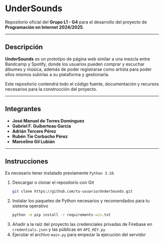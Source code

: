# UnderSounds

Repositorio oficial del **Grupo L1 - G4** para el desarrollo del proyecto de **Programación en Internet 2024/2025**.

---

## Descripción

**UnderSounds** es un prototipo de página web similar a una mezcla entre Bandcamp y Spotify, donde los usuarios pueden comprar y escuchar álbumes y música, además de poder registrarse como artista para poder ellos mismos subirlas a su plataforma y gestionarla.

Este repositorio contendrá todo el código fuente, documentación y recursos necesarios para la construcción del proyecto.

---

## Integrantes

- **José Manuel de Torres Domínguez**
- **Gabriel F. Guiberteau García**
- **Adrián Tercero Pérez**
- **Rubén Tie Corbacho Pérez**
- **Marcelino Gil Lubián**

---

## Instrucciones
Es necesario tener instalado previamente ``Python 3.10``.

1. Descargar o clonar el repositorio con Git
   ```bash
   git clone https://github.com/tu-usuario/UnderSounds.git
2. Instalar los paquetes de Python necesarios y recomendados para tu sistema operativo
   ```cmd
   python -m pip install -r requirements-win.txt
4. Añadir a la raíz del proyecto las credenciales privadas de Firebase en ``credentials.json`` y las públicas en ``API_KEY.py``
5. Ejecutar el archivo ``main.py`` para empezar la ejecución del servidor
